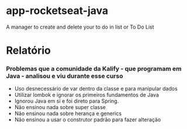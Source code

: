 # app-rocketseat-java
A manager to create and delete your to do in list or To Do List

# Relatório

### Problemas que a comunidade da Kalify - que programam em Java - analisou e viu durante esse curso
- Uso desnecessário de var dentro da classe e para manipular dados
- Utilizar lombok e ignorar os primeiros fundamentos de Java
- Ignorou Java em si e foi direto para Spring.
- Não ensinou nada sobre super classe
- Não ensinou nada sobre herança e generics
- Não ensinou a usar o construtor padrão para fazer alteração